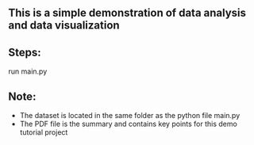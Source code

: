 ## This is a simple demonstration of data analysis and data visualization

## Steps:
run main.py

## Note:
- The dataset is located in the same folder as the python file main.py
- The PDF file is the summary and contains key points for this demo tutorial project